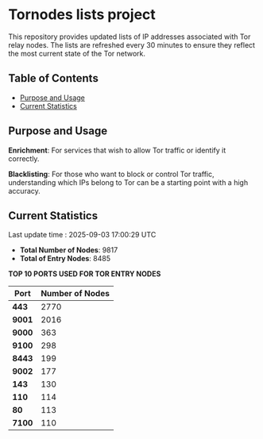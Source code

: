# Tornodes lists project

This repository provides updated lists of IP addresses associated with Tor relay nodes. The lists are refreshed every 30 minutes to ensure they reflect the most current state of the Tor network.

## Table of Contents

- [Purpose and Usage](#purpose-and-usage)
- [Current Statistics](#current-statistics)


## Purpose and Usage

**Enrichment**: For services that wish to allow Tor traffic or identify it correctly.

**Blacklisting**: For those who want to block or control Tor traffic, understanding which IPs belong to Tor can be a starting point with a high accuracy.

## Current Statistics

Last update time : 2025-09-03 17:00:29 UTC

- **Total Number of Nodes**: 9817
- **Total of Entry Nodes**: 8485

**TOP 10 PORTS USED FOR TOR ENTRY NODES**

| **Port** | **Number of Nodes** |
|------|-----------------|
| **443**   | 2770  |
| **9001**   | 2016  |
| **9000**   | 363  |
| **9100**   | 298  |
| **8443**   | 199  |
| **9002**   | 177  |
| **143**   | 130  |
| **110**   | 114  |
| **80**   | 113  |
| **7100**   | 110  |


